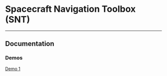 # Spacecraft Navigation Toolbox (SNT)

***
## Documentation
### Demos
[Demo 1](demos/gravfield_from_shape.md)